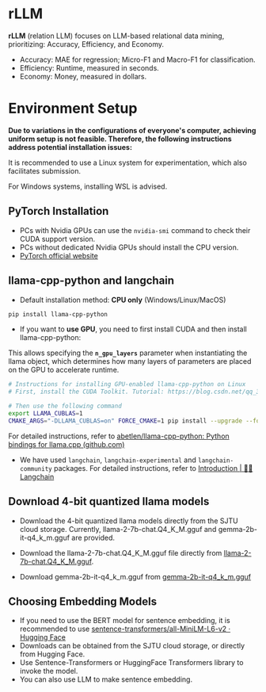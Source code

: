 # rLLM

**rLLM** (relation LLM) focuses on LLM-based relational data mining, prioritizing: Accuracy, Efficiency, and Economy.

- Accuracy: MAE for regression; Micro-F1 and Macro-F1 for classification.
- Efficiency: Runtime, measured in seconds.
- Economy: Money, measured in dollars.

# Environment Setup

**Due to variations in the configurations of everyone's computer, achieving uniform setup is not feasible. Therefore, the following instructions address potential installation issues:**

It is recommended to use a Linux system for experimentation, which also facilitates submission.

For Windows systems, installing WSL is advised.

## PyTorch Installation

- PCs with Nvidia GPUs can use the `nvidia-smi` command to check their CUDA support version.
- PCs without dedicated Nvidia GPUs should install the CPU version.
- [PyTorch official website](https://pytorch.org/)

## llama-cpp-python and langchain

- Default installation method: **CPU only** (Windows/Linux/MacOS)

```bash
pip install llama-cpp-python
```

- If you want to **use GPU**, you need to first install CUDA and then install llama-cpp-python:

This allows specifying the **`n_gpu_layers`** parameter when instantiating the llama object, which determines how many layers of parameters are placed on the GPU to accelerate runtime.

```bash
# Instructions for installing GPU-enabled llama-cpp-python on Linux
# First, install the CUDA Toolkit. Tutorial: https://blog.csdn.net/qq_32033383/article/details/135015041. CUDNN installation is not necessary.

# Then use the following command
export LLAMA_CUBLAS=1
CMAKE_ARGS="-DLLAMA_CUBLAS=on" FORCE_CMAKE=1 pip install --upgrade --force-reinstall llama-cpp-python --no-cache-dir
```

For detailed instructions, refer to [abetlen/llama-cpp-python: Python bindings for llama.cpp (github.com)](https://github.com/abetlen/llama-cpp-python)

- We have used `langchain`, `langchain-experimental` and `langchain-community` packages. For detailed instructions, refer to [Introduction | 🦜️🔗 Langchain](https://python.langchain.com/docs/get_started/introduction)

## Download 4-bit quantized llama models

- Download the 4-bit quantized llama models directly from the SJTU cloud storage. Currently, llama-2-7b-chat.Q4_K_M.gguf and gemma-2b-it-q4_k_m.gguf are provided.

- Download the llama-2-7b-chat.Q4_K_M.gguf file directly from [llama-2-7b-chat.Q4_K_M.gguf](https://huggingface.co/TheBloke/Llama-2-7B-Chat-GGUF/blob/main/llama-2-7b-chat.Q4_K_M.gguf). 
- Download gemma-2b-it-q4_k_m.gguf from [gemma-2b-it-q4_k_m.gguf](https://huggingface.co/lmstudio-ai/gemma-2b-it-GGUF/blob/main/gemma-2b-it-q4_k_m.gguf)

## Choosing Embedding Models

- If you need to use the BERT model for sentence embedding, it is recommended to use [sentence-transformers/all-MiniLM-L6-v2 · Hugging Face](https://huggingface.co/sentence-transformers/all-MiniLM-L6-v2)
- Downloads can be obtained from the SJTU cloud storage, or directly from Hugging Face.
- Use Sentence-Transformers or HuggingFace Transformers library to invoke the model.
- You can also use LLM to make sentence embedding.
